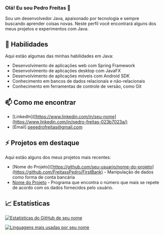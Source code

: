 ### Olá! Eu sou Pedro Freitas 👋

Sou um desenvolvedor Java, apaixonado por tecnologia e sempre buscando aprender coisas novas. Neste perfil você encontrará alguns dos meus projetos e experimentos com Java.

## 🚀 Habilidades

Aqui estão algumas das minhas habilidades em Java:

- Desenvolvimento de aplicações web com Spring Framework
- Desenvolvimento de aplicações desktop com JavaFX
- Desenvolvimento de aplicações móveis com Android SDK
- Conhecimento em bancos de dados relacionais e não-relacionais
- Conhecimento em ferramentas de controle de versão, como Git

## 📫 Como me encontrar

- [LinkedIn]([https://www.linkedin.com/in/seu-nome](https://www.linkedin.com/in/pedro-freitas-023b7023a/)
- [Email] peeedrofreitas@gmail.com

## ⚡ Projetos em destaque

Aqui estão alguns dos meus projetos mais recentes:

- [Nome do Projeto]([https://github.com/seu-usuario/nome-do-projeto](https://github.com/FreitassPedro/FirstBank) - Manipulação de dados como forma de conta bancária
- [Nome do Projeto](https://github.com/FreitassPedro/EncontrarMaiorNumero) - Programa que encontra o número que mais se repete de acordo com os dados fornecidos pelo usuário.

## 📈 Estatísticas

[![Estatísticas do GitHub de seu nome](https://github-readme-stats.vercel.app/api?username=seu-usuario&show_icons=true&count_private=true&hide=issues&include_all_commits=true)](https://github.com/FreitassPedro)

[![Linguagens mais usadas por seu nome](https://github-readme-stats.vercel.app/api/top-langs/?username=seu-usuario&layout=compact)](https://github.com/FreitassPedro)
